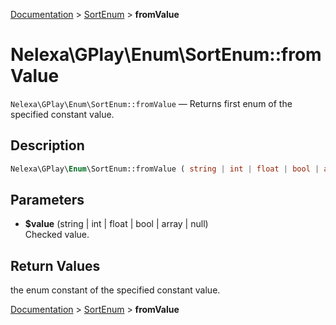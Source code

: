 [Documentation](../../README.md) > [SortEnum](README.md) > **fromValue**

# Nelexa\GPlay\Enum\SortEnum::fromValue
`Nelexa\GPlay\Enum\SortEnum::fromValue` — Returns first enum of the specified constant value.

## Description
```php
Nelexa\GPlay\Enum\SortEnum::fromValue ( string | int | float | bool | array | null $value ) : static
```

## Parameters
* **$value** (string | int | float | bool | array | null)  
Checked value.

## Return Values
the enum constant of the specified constant value.

[Documentation](../../README.md) > [SortEnum](README.md) > **fromValue**
